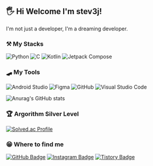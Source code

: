 ## 🖐️ Hi Welcome I'm stev3j!

I'm not just a developer, I'm a dreaming developer.

### ⚒️ My Stacks
<img alt="Python" src ="https://img.shields.io/badge/Python-3776AB.svg?&style=flat-square&logo=python&logoColor=white"/> <img alt="C" src ="https://img.shields.io/badge/C-A8B9CC.svg?&style=flat-square&logo=C&logoColor=white"/> <img alt="Kotlin" src ="https://img.shields.io/badge/Kotlin-7F52FF.svg?&style=flat-square&logo=Kotlin&logoColor=white"/> <img alt="Jetpack Compose" src ="https://img.shields.io/badge/Jetpack Compose-4285F4.svg?&style=flat-square&logo=Jetpack Compose&logoColor=white"/> 

### 🛹 My Tools
<img alt="Android Studio" src ="https://img.shields.io/badge/Android Studio-3DDC84.svg?&style=flat-square&logo=Android Studio&logoColor=white"/> <img alt="Figma" src ="https://img.shields.io/badge/Figma-F24E1E.svg?&style=flat-square&logo=Figma&logoColor=white"/> <img alt="GitHub" src ="https://img.shields.io/badge/GitHub-181717.svg?&style=flat-square&logo=GitHub&logoColor=white"/> <img alt="Visual Studio Code" src ="https://img.shields.io/badge/Visual Studio Code-007ACC.svg?&style=flat-square&logo=Visual Studio Code&logoColor=white"/> 

![Anurag's GitHub stats](https://github-readme-stats.vercel.app/api?username=stev3j&show_icons=true) 

### 🏆 Argorithm Silver Level
[![Solved.ac Profile](http://mazassumnida.wtf/api/v2/generate_badge?boj=sw613)](https://solved.ac/sw613/)  

### 😁 Where to find me
[![GitHub Badge](https://img.shields.io/badge/GitHub-181717?style=for-the-badge&logo=GitHub&logoColor=white&link=mailto:https://github.com/stev3j)](https://github.com/stev3j) [![Instagram Badge](https://img.shields.io/badge/Instagram-E4405F?style=for-the-badge&logo=Instagram&logoColor=white&link=mailto:https://www.instagram.com/stev3_j/)](https://www.instagram.com/stev3_j/) [![Tistory Badge](https://img.shields.io/badge/Tistory-000000?style=for-the-badge&logo=Tistory&logoColor=white&link=mailto:https://stev3j.tistory.com/)](https://stev3j.tistory.com/)
